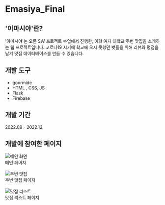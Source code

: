 # Emasiya_Final


## '이마시야'란?
'이마시야'는 오픈 SW 프로젝트 수업에서 진행한, 이화 여자 대학교 주변 맛집을 소개하는 웹 프로젝트입니다. 코로나19 시기에 학교에 오지 못했던 벗들을 위해 리뷰와 평점을 남겨 맛집 데이터베이스를 만들 수 있습니다.

## 개발 도구
- goormide
- HTML , CSS, JS
- Flask
- Firebase


## 개발 기간
2022.09 - 2022.12


## 개발에 참여한 페이지

![메인 화면](https://github.com/HwangJaemin49/Emasiya_Final/assets/97292379/58ba7ae6-3901-4fec-9ecc-22e1c23031f3)<br>
메인 페이지<br><br>
![주변 맛집](https://github.com/HwangJaemin49/Emasiya_Final/assets/97292379/231efbca-af19-497a-ab69-24186819c0bb)<br>
주변 맛집 페이지<br><br>
![맛집 리스트](https://github.com/HwangJaemin49/Emasiya_Final/assets/97292379/559c2f03-0020-4216-9b95-c76719b50ac5)<br>
맛집 리스트 페이지<br>

